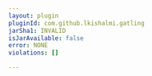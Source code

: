 ```yaml
---
layout: plugin
pluginId: com.github.lkishalmi.gatling
jarSha1: INVALID
isJarAvailable: false
error: NONE
violations: []

---
```

